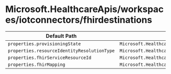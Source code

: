 # Microsoft.HealthcareApis/workspaces/iotconnectors/fhirdestinations

| Default Path | Alias |
|---|---|
| `properties.provisioningState` | `Microsoft.HealthcareApis/workspaces/iotconnectors/fhirdestinations/provisioningState` |
| `properties.resourceIdentityResolutionType` | `Microsoft.HealthcareApis/workspaces/iotconnectors/fhirdestinations/resourceIdentityResolutionType` |
| `properties.fhirServiceResourceId` | `Microsoft.HealthcareApis/workspaces/iotconnectors/fhirdestinations/fhirServiceResourceId` |
| `properties.fhirMapping` | `Microsoft.HealthcareApis/workspaces/iotconnectors/fhirdestinations/fhirMapping` |

